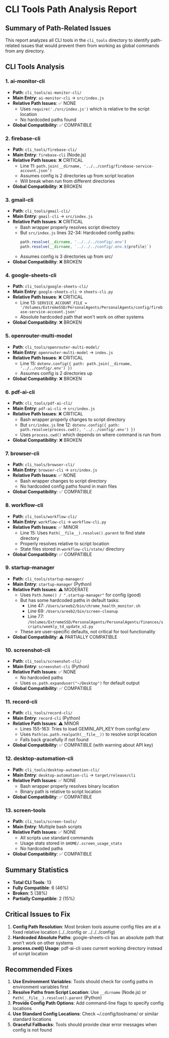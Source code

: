 # CLI Tools Path Analysis Report

## Summary of Path-Related Issues

This report analyzes all CLI tools in the `cli_tools` directory to identify path-related issues that would prevent them from working as global commands from any directory.

## CLI Tools Analysis

### 1. **ai-monitor-cli**
- **Path**: `cli_tools/ai-monitor-cli/`
- **Main Entry**: `ai-monitor-cli` → `src/index.js`
- **Relative Path Issues**: ✅ NONE
  - Uses `require('./src/index.js')` which is relative to the script location
  - No hardcoded paths found
- **Global Compatibility**: ✅ COMPATIBLE

### 2. **firebase-cli**
- **Path**: `cli_tools/firebase-cli/`
- **Main Entry**: `firebase-cli` (Node.js)
- **Relative Path Issues**: ❌ CRITICAL
  - Line 11: `path.join(__dirname, '../../config/firebase-service-account.json')`
  - Assumes config is 2 directories up from script location
  - Will break when run from different directories
- **Global Compatibility**: ❌ BROKEN

### 3. **gmail-cli**
- **Path**: `cli_tools/gmail-cli/`
- **Main Entry**: `gmail-cli` → `src/index.js`
- **Relative Path Issues**: ❌ CRITICAL
  - Bash wrapper properly resolves script directory
  - But `src/index.js` lines 32-34: Hardcoded config paths:
    ```javascript
    path.resolve(__dirname, '../../../config/.env')
    path.resolve(__dirname, `../../../config/.env.${profile}`)
    ```
  - Assumes config is 3 directories up from src/
- **Global Compatibility**: ❌ BROKEN

### 4. **google-sheets-cli**
- **Path**: `cli_tools/google-sheets-cli/`
- **Main Entry**: `google-sheets-cli` → `sheets-cli.py`
- **Relative Path Issues**: ❌ CRITICAL
  - Line 13: `SERVICE_ACCOUNT_FILE = '/Volumes/ExtremeSSD/PersonalAgents/PersonalAgents/config/firebase-service-account.json'`
  - Absolute hardcoded path that won't work on other systems
- **Global Compatibility**: ❌ BROKEN

### 5. **openrouter-multi-model**
- **Path**: `cli_tools/openrouter-multi-model/`
- **Main Entry**: `openrouter-multi-model` → `index.js`
- **Relative Path Issues**: ❌ CRITICAL
  - Line 15: `dotenv.config({ path: path.join(__dirname, '../../config/.env') })`
  - Assumes config is 2 directories up
- **Global Compatibility**: ❌ BROKEN

### 6. **pdf-ai-cli**
- **Path**: `cli_tools/pdf-ai-cli/`
- **Main Entry**: `pdf-ai-cli` → `src/index.js`
- **Relative Path Issues**: ❌ CRITICAL
  - Bash wrapper properly changes to script directory
  - But `src/index.js` line 12: `dotenv.config({ path: path.resolve(process.cwd(), '../../config/.env') })`
  - Uses `process.cwd()` which depends on where command is run from
- **Global Compatibility**: ❌ BROKEN

### 7. **browser-cli**
- **Path**: `cli_tools/browser-cli/`
- **Main Entry**: `browser-cli` → `src/index.js`
- **Relative Path Issues**: ✅ NONE
  - Bash wrapper changes to script directory
  - No hardcoded config paths found in main files
- **Global Compatibility**: ✅ COMPATIBLE

### 8. **workflow-cli**
- **Path**: `cli_tools/workflow-cli/`
- **Main Entry**: `workflow-cli` → `workflow-cli.py`
- **Relative Path Issues**: ✅ MINOR
  - Line 15: Uses `Path(__file__).resolve().parent` to find state directory
  - Properly resolves relative to script location
  - State files stored in `workflow-cli/state/` directory
- **Global Compatibility**: ✅ COMPATIBLE

### 9. **startup-manager**
- **Path**: `cli_tools/startup-manager/`
- **Main Entry**: `startup-manager` (Python)
- **Relative Path Issues**: ⚠️ MODERATE
  - Uses `Path.home() / ".startup-manager"` for config (good)
  - But has some hardcoded paths in default tasks:
    - Line 47: `/Users/areeb2/bin/chrome_health_monitor.sh`
    - Line 69: `/Users/areeb2/bin/screen-cleanup`
    - Line 77: `/Volumes/ExtremeSSD/PersonalAgents/PersonalAgents/finances/scripts/weekly_td_update_v2.py`
  - These are user-specific defaults, not critical for tool functionality
- **Global Compatibility**: ⚠️ PARTIALLY COMPATIBLE

### 10. **screenshot-cli**
- **Path**: `cli_tools/screenshot-cli/`
- **Main Entry**: `screenshot-cli` (Python)
- **Relative Path Issues**: ✅ NONE
  - No hardcoded paths
  - Uses `os.path.expanduser("~/Desktop")` for default output
- **Global Compatibility**: ✅ COMPATIBLE

### 11. **record-cli**
- **Path**: `cli_tools/record-cli/`
- **Main Entry**: `record-cli` (Python)
- **Relative Path Issues**: ⚠️ MINOR
  - Lines 155-163: Tries to load GEMINI_API_KEY from config/.env
  - Uses `Path(os.path.realpath(__file__))` to resolve script location
  - Falls back gracefully if not found
- **Global Compatibility**: ✅ COMPATIBLE (with warning about API key)

### 12. **desktop-automation-cli**
- **Path**: `cli_tools/desktop-automation-cli/`
- **Main Entry**: `desktop-automation-cli` → `target/release/cli`
- **Relative Path Issues**: ✅ NONE
  - Bash wrapper properly resolves binary location
  - Binary path is relative to script location
- **Global Compatibility**: ✅ COMPATIBLE

### 13. **screen-tools**
- **Path**: `cli_tools/screen-tools/`
- **Main Entry**: Multiple bash scripts
- **Relative Path Issues**: ✅ NONE
  - All scripts use standard commands
  - Usage stats stored in `$HOME/.screen_usage_stats`
  - No hardcoded paths
- **Global Compatibility**: ✅ COMPATIBLE

## Summary Statistics

- **Total CLI Tools**: 13
- **Fully Compatible**: 6 (46%)
- **Broken**: 5 (38%)
- **Partially Compatible**: 2 (15%)

## Critical Issues to Fix

1. **Config Path Resolution**: Most broken tools assume config files are at a fixed relative location (../../config or ../../../config)
2. **Hardcoded Absolute Paths**: google-sheets-cli has an absolute path that won't work on other systems
3. **process.cwd() Usage**: pdf-ai-cli uses current working directory instead of script location

## Recommended Fixes

1. **Use Environment Variables**: Tools should check for config paths in environment variables first
2. **Resolve Paths from Script Location**: Use `__dirname` (Node.js) or `Path(__file__).resolve().parent` (Python)
3. **Provide Config Path Options**: Add command-line flags to specify config locations
4. **Use Standard Config Locations**: Check ~/.config/toolname/ or similar standard locations
5. **Graceful Fallbacks**: Tools should provide clear error messages when config is not found